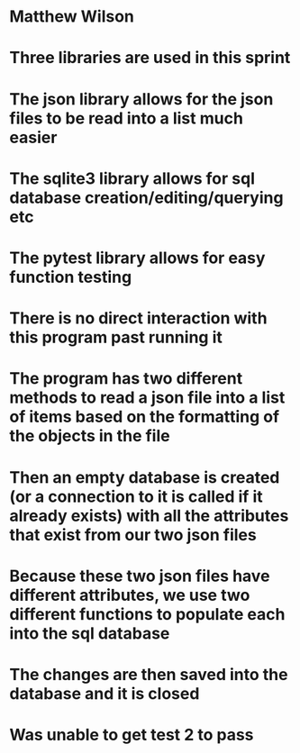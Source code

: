 # Matthew Wilson
#
# Three libraries are used in this sprint
# The json library allows for the json files to be read into a list much easier
# The sqlite3 library allows for sql database creation/editing/querying etc
# The pytest library allows for easy function testing
#
# There is no direct interaction with this program past running it
# The program has two different methods to read a json file into a list of items based on the formatting of the objects in the file
# Then an empty database is created (or a connection to it is called if it already exists) with all the attributes that exist from our two json files
# Because these two json files have different attributes, we use two different functions to populate each into the sql database
# The changes are then saved into the database and it is closed
#
# Was unable to get test 2 to pass
